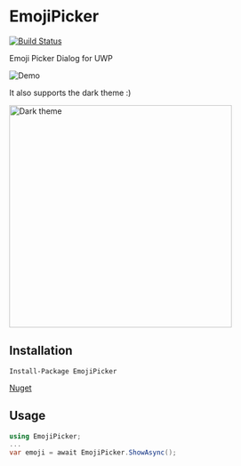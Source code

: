 # EmojiPicker
[![Build Status](https://bezysoftware.visualstudio.com/Emoji%20Picker/_apis/build/status/Emoji%20Picker)](https://bezysoftware.visualstudio.com/Emoji%20Picker/_build/latest?definitionId=40)

Emoji Picker Dialog for UWP

![Demo](https://i.imgur.com/oFMU7AD.gif) 

It also supports the dark theme :)

<img src="https://camo.githubusercontent.com/137e6ac2348744696494fd925aedbfac21609984/68747470733a2f2f692e696d6775722e636f6d2f445a53454975302e706e67" alt="Dark theme" data-canonical-src="https://i.imgur.com/DZSEIu0.png" style="max-width:100%" width="400" height="400">

## Installation

```
Install-Package EmojiPicker
```

[Nuget](https://www.nuget.org/packages/EmojiPicker)

## Usage

```csharp
using EmojiPicker;
...
var emoji = await EmojiPicker.ShowAsync();
```
